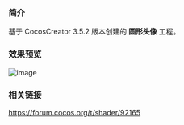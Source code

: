 ### 简介
基于 CocosCreator 3.5.2 版本创建的 **圆形头像** 工程。

### 效果预览
![image](../../../image/202202/2022022401.png)

### 相关链接
https://forum.cocos.org/t/shader/92165